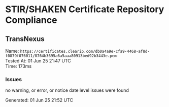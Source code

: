 # STIR/SHAKEN Certificate Repository Compliance

## TransNexus

Name: `https://certificates.clearip.com/db0a4a9e-cfa9-4468-af8d-f0879f076011/8764b3695a6a5aaa80913bed92b3443e.pem`\
Tested At: 01 Jun 25 21:47 UTC\
Time: 173ms

### Issues

no warning, or error, or notice date level issues were found

Generated: 01 Jun 25 21:52 UTC